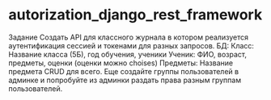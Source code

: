 # autorization_django_rest_framework
Задание
Создать API для классного журнала в котором реализуется аутентификация сессией и токенами для разных запросов.
БД:
Класс: Название класса (5Б), год обучения, ученики
Ученик: ФИО, возраст, предметы, оценки (оценки можно choises)
Предметы: Название предмета
CRUD для всего. Еще создайте группы пользователей в админке и попробуйте из админки раздать права разным группам пользователей.

